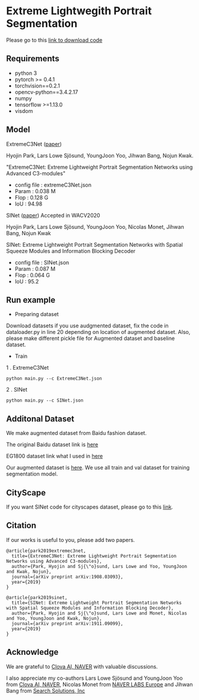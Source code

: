 # Extreme Lightwegith Portrait Segmentation

Please go to this [link to download code](https://github.com/clovaai/ext_portrait_segmentation)


## Requirements

- python 3
- pytorch >= 0.4.1
- torchvision==0.2.1
- opencv-python==3.4.2.17
- numpy
- tensorflow >=1.13.0
- visdom


## Model
ExtremeC3Net ([paper](https://arxiv.org/abs/1908.03093))

Hyojin Park, Lars Lowe Sjösund, YoungJoon Yoo, Jihwan Bang, Nojun Kwak.
 
"ExtremeC3Net: Extreme Lightweight Portrait Segmentation Networks using Advanced C3-modules"

- config file : extremeC3Net.json
- Param : 0.038 M
- Flop : 0.128 G
- IoU : 94.98

SINet ([paper](https://arxiv.org/abs/1911.09099)) Accepted in WACV2020 

Hyojin Park, Lars Lowe Sjösund, YoungJoon Yoo, Nicolas Monet, Jihwan Bang, Nojun Kwak

SINet: Extreme Lightweight Portrait Segmentation Networks with Spatial Squeeze Modules and Information Blocking Decoder

- config file : SINet.json
- Param : 0.087 M
- Flop : 0.064 G
- IoU : 95.2 
## Run example



- Preparing dataset

Download datasets 
if you use audgmented dataset, fix the code in dataloader.py in line 20 depending on location of augmented dataset.
Also, please make different pickle file for Augmented dataset and baseline dataset.

- Train

1 . ExtremeC3Net
   
```shell
python main.py --c ExtremeC3Net.json
```
2 . SINet 
   
```shell
python main.py --c SINet.json
```
 


## Additonal Dataset

We make augmented dataset from Baidu fashion dataset.

The original Baidu dataset link is [here](http://www.cbsr.ia.ac.cn/users/ynyu/dataset/)

EG1800 dataset link what I used in [here](https://drive.google.com/file/d/1QmMrv7h-NJHYMnFfsqzqAM8d-G1Tz7VV/view?usp=sharing) 

Our augmented dataset is [here](https://drive.google.com/file/d/1e9nJtGQYy1zdVLIDP7_xALUR1iwOaeuN/view?usp=sharing). 
We use all train and val dataset for training segmentation model. 

## CityScape
If you want SINet code for cityscapes dataset, please go to this [link](https://github.com/clovaai/c3_sinet).


## Citation
If our works is useful to you, please add two papers.
```shell
@article{park2019extremec3net,
  title={ExtremeC3Net: Extreme Lightweight Portrait Segmentation Networks using Advanced C3-modules},
  author={Park, Hyojin and Sj{\"o}sund, Lars Lowe and Yoo, YoungJoon and Kwak, Nojun},
  journal={arXiv preprint arXiv:1908.03093},
  year={2019}
}

@article{park2019sinet,
  title={SINet: Extreme Lightweight Portrait Segmentation Networks with Spatial Squeeze Modules and Information Blocking Decoder},
  author={Park, Hyojin and Sj{\"o}sund, Lars Lowe and Monet, Nicolas and Yoo, YoungJoon and Kwak, Nojun},
  journal={arXiv preprint arXiv:1911.09099},
  year={2019}
}

```

## Acknowledge
We are grateful to [Clova AI, NAVER](https://github.com/clovaai) with valuable discussions.

I also appreciate my co-authors Lars Lowe Sjösund and YoungJoon Yoo from  [Clova AI, NAVER](https://clova.ai/en/research/research-areas.html),
Nicolas Monet from [NAVER LABS Europe](https://europe.naverlabs.com/)
and Jihwan Bang from [Search Solutions, Inc](https://www.searchsolutions.co.kr/)


